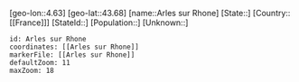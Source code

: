 ﻿---
location: [43.68,4.63]
mapzoom: [7,12] 
mapmarker: city 
type: City
tags:
- geo/City


SpocWebEntityId: 28872
isDeleted: false
confidential: public

---
[geo-lon::4.63]
[geo-lat::43.68]
[name::Arles sur Rhone]
[State::]
[Country::[[France]]]
[StateId::]
[Population::]
[Unknown::]


```leaflet
id: Arles sur Rhone
coordinates: [[Arles sur Rhone]]
markerFile: [[Arles sur Rhone]]
defaultZoom: 11 
maxZoom: 18
```
